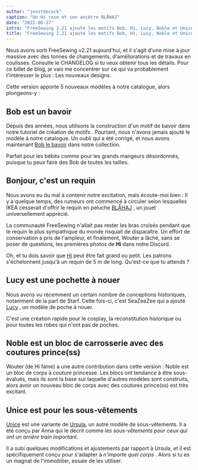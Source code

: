 ```yaml
---
author: "joostdecock"
caption: "Un Hi rose et son ancêtre BLÅHAJ"
date: "2022-06-27"
intro: "FreeSewing 2.21 ajoute les motifs Bob, Hi, Lucy, Noble et Unice."
title: "FreeSewing 2.21 ajoute les motifs Bob, Hi, Lucy, Noble et Unice."
---
```


Nous avons sorti FreeSewing v2.21 aujourd'hui, et il s'agit d'une mise à jour massive avec des tonnes de changements, d'améliorations et de travaux en coulisses. Consulte le CHANGELOG si tu veux obtenir tous les détails. Pour ce billet de blog, je vais me concentrer sur ce qui va probablement t'intéresser le plus : Les nouveaux designs.

Cette version apporte 5 nouveaux modèles à notre catalogue, alors plongeons-y :

## Bob est un bavoir

Depuis des années, nous utilisons la construction d'un motif de bavoir dans notre tutoriel de création de motifs [](https://freesewing.dev/tutorials/pattern-design). Pourtant, nous n'avons jamais ajouté le modèle à notre catalogue. Un oubli qui a été corrigé, et nous avons maintenant [Bob le bavoir](/designs/bob) dans notre collection.

Parfait pour les bébés comme pour les grands mangeurs désordonnés, puisque tu peux faire des Bob de toutes les tailles.

## Bonjour, c'est un requin

Nous avons eu du mal à contenir notre excitation, mais écoute-moi bien : Il y a quelque temps, des rumeurs ont commencé à circuler selon lesquelles IKEA cesserait d'offrir le requin en peluche [BLÅHAJ](https://www.ikea.com/us/en/p/blahaj-soft-toy-shark-90373590/) , un jouet universellement apprécié.

La communauté FreeSewing n'allait pas rester les bras croisés pendant que le requin le plus sympathique du monde risquait de disparaître. Un effort de conservation a pris de l'ampleur, et finalement, Wouter a lâché, sans se poser de questions, les premières photos de **Hi** dans notre Discord.

Oh, et tu dois savoir que [Hi](/designs/hi)  peut être fait grand ou petit. Les patrons s'échelonnent jusqu'à un requin de 5 m de long. Qu'est-ce que tu attends ?

## Lucy est une pochette à nouer

Nous avons vu récemment un certain nombre de conceptions historiques, notamment de la part de Starf. Cette fois-ci, c'est SeaZeeZee qui a ajouté [Lucy](/designs/lucy) , un modèle de poche à nouer.

C'est une création rapide pour le cosplay, la reconstitution historique ou pour toutes les robes qui n'ont pas de poches.

## Noble est un bloc de carrosserie avec des coutures prince(ss)

Wouter (de Hi fame) a une autre contribution dans cette version : Noble est un bloc de corps à couture princesse. Les blocs ont tendance à être sous-évalués, mais ils sont la base sur laquelle d'autres modèles sont construits, alors avoir un nouveau bloc de corps avec des coutures prince(ss) est très excitant.

## Unice est pour les sous-vêtements

[Unice](/designs/unice) est une variante de [Ursula](/desgns/ursula), un autre modèle de sous-vêtements. Il a été conçu par Anna qui le décrit comme *les sous-vêtements pour ceux qui ont un arrière train important*.

Il a subi quelques modifications et ajustements par rapport à Ursula, et il est spécifiquement conçu pour s'adapter à *n'importe quel corps* . Alors si tu es un magnat de l'immobilier, essaie de les utiliser.


